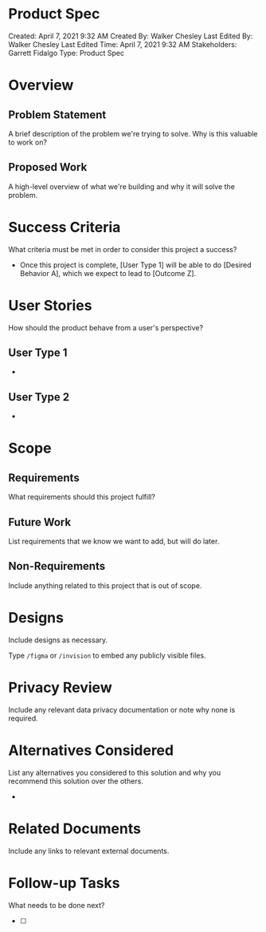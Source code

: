 # Product Spec

Created: April 7, 2021 9:32 AM
Created By: Walker Chesley
Last Edited By: Walker Chesley
Last Edited Time: April 7, 2021 9:32 AM
Stakeholders: Garrett Fidalgo
Type: Product Spec

# Overview

## Problem Statement

A brief description of the problem we're trying to solve. Why is this valuable to work on? 

## Proposed Work

A high-level overview of what we're building and why it will solve the problem.

# Success Criteria

What criteria must be met in order to consider this project a success?

- Once this project is complete, [User Type 1] will be able to do [Desired Behavior A], which we expect to lead to [Outcome Z].

# User Stories

How should the product behave from a user's perspective?

## **User Type 1**

- 

## **User Type 2**

- 

# Scope

## Requirements

What requirements should this project fulfill? 

## Future Work

List requirements that we know we want to add, but will do later.

## Non-Requirements

Include anything related to this project that is out of scope. 

# Designs

Include designs as necessary.

Type `/figma` or `/invision`  to embed any publicly visible files. 

# Privacy Review

Include any relevant data privacy documentation or note why none is required. 

# Alternatives Considered

List any alternatives you considered to this solution and why you recommend this solution over the others.

- 

# Related Documents

Include any links to relevant external documents.

# Follow-up Tasks

What needs to be done next?

- [ ]